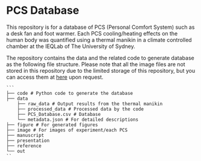 # PCS Database

This repository is for a database of PCS (Personal Comfort System) such as a desk fan and foot warmer. 
Each PCS cooling/heating effects on the human body was quantified using a thermal manikin in a climate controlled chamber
at the IEQLab of The University of Sydney.

The repository contains the data and the related code to generate database as the following file structure.
Please note that all the image files are not stored in this repository due to the limited storage of this repository,
but you can access them at [here](https://unisyd-my.sharepoint.com/:f:/r/personal/akihisa_nomoto_sydney_edu_au/Documents/PCS%20Database?csf=1&web=1&e=QgKj7a) upon request.
    
    ```
    ├── code # Python code to generate the database
    ├── data
        ├── raw_data # Output results from the thermal manikin
        ├── processed_data # Processed data by the code
        ├── PCS_Database.csv # Database
        └── metadata.json # For detailed descriptions
    ├── figure # For generated figures
    ├── image # For images of experiment/each PCS
    ├── manuscript
    ├── presentation
    ├── reference
    └── out
    ``